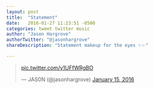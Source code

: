 ```yaml
---
layout: post
title:  "Statement"
date:   2016-01-27 11:23:51 -0500
categories: tweet twitter music
author: "Jason Hargrove"
authorTwitter: "@jasonhargrove"
shareDescription: "Statement makeup for the eyes ✨✨"

---
```


<blockquote class="twitter-tweet" lang="en"><p lang="und" dir="ltr"><a href="https://t.co/y1UFfWRgBO">pic.twitter.com/y1UFfWRgBO</a></p>&mdash; JAS0N (@jasonhargrove) <a href="https://twitter.com/jasonhargrove/status/687850971146371073">January 15, 2016</a></blockquote>
<script async src="//platform.twitter.com/widgets.js" charset="utf-8"></script>
